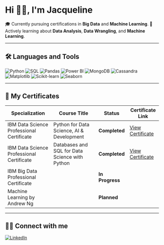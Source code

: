 # Hi 👋🏽, I'm Jacqueline


 🎓 Currently pursuing certifications in **Big Data** and **Machine Learning**.
 🧠 Actively learning about **Data Analysis**, **Data Wrangling**, and **Machine Learning**.


---

## 🛠️ Languages and Tools

<p align="left">
    <img src="https://img.shields.io/badge/Python-3776AB?style=for-the-badge&logo=python&logoColor=white" alt="Python"/>
    <img src="https://img.shields.io/badge/SQL-005C84?style=for-the-badge&logo=postgresql&logoColor=white" alt="SQL"/>
    <img src="https://img.shields.io/badge/Pandas-150458?style=for-the-badge&logo=pandas&logoColor=white" alt="Pandas"/>
    <img src="https://img.shields.io/badge/PowerBI-F2C811?style=for-the-badge&logo=powerbi&logoColor=black" alt="Power BI"/>
    <img src="https://img.shields.io/badge/MongoDB-47A248?style=for-the-badge&logo=mongodb&logoColor=white" alt="MongoDB"/>
    <img src="https://img.shields.io/badge/Cassandra-1287B1?style=for-the-badge&logo=apachecassandra&logoColor=white" alt="Cassandra"/>
    <img src="https://img.shields.io/badge/Matplotlib-013243?style=for-the-badge&logo=plotly&logoColor=white" alt="Matplotlib"/>
    <img src="https://img.shields.io/badge/Scikit--Learn-F7931E?style=for-the-badge&logo=scikitlearn&logoColor=white" alt="Scikit-learn"/>
    <img src="https://img.shields.io/badge/Seaborn-0769AD?style=for-the-badge&logoColor=white" alt="Seaborn"/>
</p>


---

## 📄 My Certificates

| Specialization                                 | Course Title                                      | Status         | Certificate Link                                                                                                |
|-----------------------------------------------|--------------------------------------------------|----------------|-------------------------------------------------------------------------------------------------------------------|
| IBM Data Science Professional Certificate     | Python for Data Science, AI & Development        | **Completed**   | [View Certificate](https://coursera.org/share/f76ba22c830d5f3b11be5930716b783c)                                  |
| IBM Data Science Professional Certificate     | Databases and SQL for Data Science with Python   | **Completed**   | [View Certificate](https://www.coursera.org/account/accomplishments/records/97ZVSY92CP6T)                        |
| IBM Big Data Professional Certificate         |                                                  | **In Progress** |                                                                                                                  |
| Machine Learning by Andrew Ng                 |                                                  | **Planned**     |                                                                                                                  |

---

## 🤝🏽 Connect with me

<p align="left">
    <a href="https://www.linkedin.com/in/jacqueline-marianadin/" target="blank">
        <img src="https://img.shields.io/badge/LinkedIn-0077B5?style=for-the-badge&logo=linkedin&logoColor=white" alt="LinkedIn"/>
    </a>
